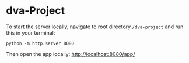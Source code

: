 # dva-Project

To start the server locally, navigate to root directory `/dva-project` and run this in your terminal:

`
python -m http.server 8080
`

Then open the app locally:
[http://localhost:8080/app/](http://localhost:8080/app/)

